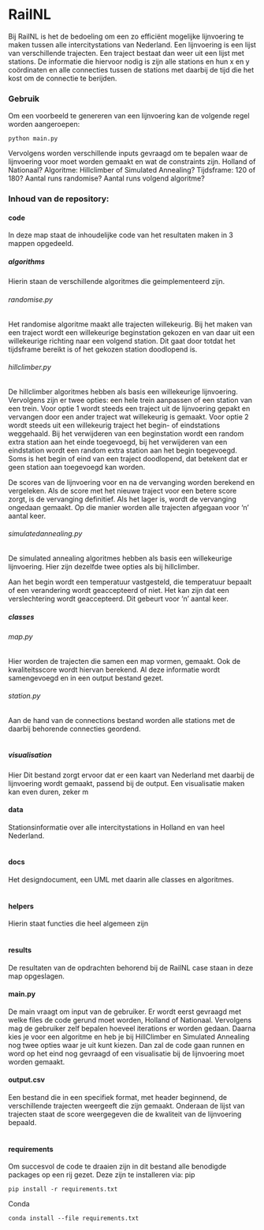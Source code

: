# RailNL

Bij RailNL is het de bedoeling om een zo efficiënt mogelijke lijnvoering te maken tussen alle intercitystations van Nederland. Een lijnvoering is een lijst van verschillende trajecten. Een traject bestaat dan weer uit een lijst met stations. De informatie die hiervoor nodig is zijn alle stations en hun x en y coördinaten en alle connecties tussen de stations met daarbij de tijd die het kost om de connectie te berijden. 


### Gebruik
Om een voorbeeld te genereren van een lijnvoering kan de volgende regel worden aangeroepen:
```
python main.py 
```
Vervolgens worden verschillende inputs gevraagd om te bepalen waar de lijnvoering voor moet worden gemaakt en wat de constraints zijn.
Holland of Nationaal?
Algoritme: Hillclimber of Simulated Annealing?
Tijdsframe: 120 of 180?
Aantal runs randomise?
Aantal runs volgend algoritme?
&nbsp;

### Inhoud van de repository:
#### code
In deze map staat de inhoudelijke code van het resultaten maken in 3 mappen opgedeeld.
##### algorithms 
Hierin staan de verschillende algoritmes die geimplementeerd zijn.
###### randomise.py 
Het randomise algoritme maakt alle trajecten willekeurig. Bij het maken van een traject wordt een willekeurige beginstation gekozen en van daar uit een willekeurige richting naar een volgend station. Dit gaat door totdat het tijdsframe bereikt is of het gekozen station doodlopend is.
###### hillclimber.py
De hillclimber algoritmes hebben als basis een willekeurige lijnvoering. Vervolgens zijn er twee opties: een hele trein aanpassen of een station van een trein. 
Voor optie 1 wordt steeds een traject uit de lijnvoering gepakt en vervangen door een ander traject wat willekeurig is gemaakt. Voor optie 2 wordt steeds uit een willekeurig traject het begin- of eindstations weggehaald. Bij het verwijderen van een beginstation wordt een random extra station aan het einde toegevoegd, bij het verwijderen van een eindstation wordt een random extra station aan het begin toegevoegd. Soms is het begin of eind van een traject doodlopend, dat betekent dat er geen station aan toegevoegd kan worden. 

De scores van de lijnvoering voor en na de vervanging worden berekend en vergeleken. Als de score met het nieuwe traject voor een betere score zorgt, is de vervanging definitief. Als het lager is, wordt de vervanging ongedaan gemaakt. Op die manier worden alle trajecten afgegaan voor ‘n’ aantal keer.
###### simulatedannealing.py
De simulated annealing algoritmes hebben als basis een willekeurige lijnvoering. Hier zijn dezelfde twee opties als bij hillclimber.

Aan het begin wordt een temperatuur vastgesteld, die temperatuur bepaalt of een verandering wordt geaccepteerd of niet. Het kan zijn dat een verslechtering wordt geaccepteerd. Dit gebeurt voor ‘n’ aantal keer.
&nbsp;

##### classes 
###### map.py
Hier worden de trajecten die samen een map vormen, gemaakt. Ook de kwaliteitsscore wordt hiervan berekend. Al deze informatie wordt samengevoegd en in een output bestand gezet. 
###### station.py
Aan de hand van de connections bestand worden alle stations met de daarbij behorende connecties geordend.  
&nbsp;

##### visualisation
Hier Dit bestand zorgt ervoor dat er een kaart van Nederland met daarbij de lijnvoering wordt gemaakt, passend bij de output. Een visualisatie maken kan even duren, zeker m
&nbsp;

#### data
Stationsinformatie over alle intercitystations in Holland en van heel Nederland.  
&nbsp;

#### docs
Het designdocument, een UML met daarin alle classes en algoritmes.  
&nbsp;

#### helpers
Hierin staat functies die heel algemeen zijn  
&nbsp;

#### results
De resultaten van de opdrachten behorend bij de RailNL case staan in deze map opgeslagen. 
&nbsp;

#### main.py
De main vraagt om input van de gebruiker. Er wordt eerst gevraagd met welke files de code gerund moet worden, Holland of Nationaal. Vervolgens mag de gebruiker zelf bepalen hoeveel iterations er worden gedaan. Daarna kies je voor een algoritme en heb je bij HillClimber en Simulated Annealing nog twee opties waar je uit kunt kiezen. Dan zal de code gaan runnen en word op het eind nog gevraagd of een visualisatie bij de lijnvoering moet worden gemaakt.
&nbsp;

#### output.csv
Een bestand die in een specifiek format, met header beginnend, de verschillende trajecten weergeeft die zijn gemaakt. Onderaan de lijst van trajecten staat de score weergegeven die de kwaliteit van de lijnvoering bepaald.  
&nbsp;

#### requirements
Om succesvol de code te draaien zijn in dit bestand alle benodigde packages op een rij gezet. Deze zijn te installeren via:
pip
```
pip install -r requirements.txt  
```
Conda
```
conda install --file requirements.txt 
```
&nbsp;